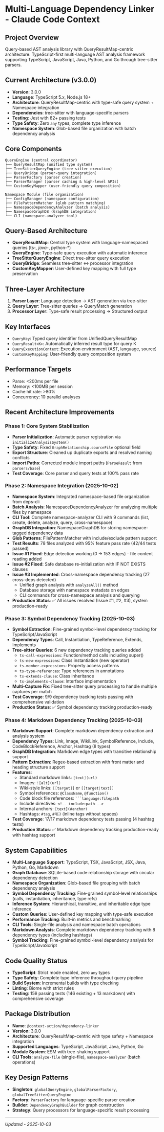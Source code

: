 # Multi-Language Dependency Linker - Claude Code Context

## Project Overview
Query-based AST analysis library with QueryResultMap-centric architecture. TypeScript-first multi-language AST analysis framework supporting TypeScript, JavaScript, Java, Python, and Go through tree-sitter parsers.

## Current Architecture (v3.0.0)
- **Version**: 3.0.0
- **Language**: TypeScript 5.x, Node.js 18+
- **Architecture**: QueryResultMap-centric with type-safe query system + Namespace integration
- **Dependencies**: tree-sitter with language-specific parsers
- **Testing**: Jest with 82+ passing tests
- **Type Safety**: Zero `any` types, complete type inference
- **Namespace System**: Glob-based file organization with batch dependency analysis

## Core Components
```
QueryEngine (central coordinator)
├── QueryResultMap (unified type system)
├── TreeSitterQueryEngine (tree-sitter execution)
├── QueryBridge (parser-query integration)
├── ParserFactory (parser creation)
├── ParserManager (parser caching & high-level APIs)
└── CustomKeyMapper (user-friendly query composition)

Namespace Module (file organization)
├── ConfigManager (namespace configuration)
├── FilePatternMatcher (glob pattern matching)
├── NamespaceDependencyAnalyzer (batch analysis)
├── NamespaceGraphDB (GraphDB integration)
└── CLI (namespace-analyzer tool)
```

## Query-Based Architecture
- **QueryResultMap**: Central type system with language-namespaced queries (ts-*, java-*, python-*)
- **QueryEngine**: Type-safe query execution with automatic inference
- **TreeSitterQueryEngine**: Direct tree-sitter query execution
- **QueryBridge**: Seamless tree-sitter ↔ processor integration
- **CustomKeyMapper**: User-defined key mapping with full type preservation

## Three-Layer Architecture
1. **Parser Layer**: Language detection → AST generation via tree-sitter
2. **Query Layer**: Tree-sitter queries → QueryMatch generation
3. **Processor Layer**: Type-safe result processing → Structured output

## Key Interfaces
- `QueryKey`: Typed query identifier from UnifiedQueryResultMap
- `QueryResult<K>`: Automatically inferred result type for query K
- `QueryExecutionContext`: Execution environment (AST, language, source)
- `CustomKeyMapping`: User-friendly query composition system

## Performance Targets
- Parse: <200ms per file
- Memory: <100MB per session
- Cache hit rate: >80%
- Concurrency: 10 parallel analyses

## Recent Architecture Improvements

### Phase 1: Core System Stabilization
- **Parser Initialization**: Automatic parser registration via `initializeAnalysisSystem()`
- **Type Safety**: Fixed `GraphRelationship.sourceFile` optional field
- **Export Structure**: Cleaned up duplicate exports and resolved naming conflicts
- **Import Paths**: Corrected module import paths (`ParseResult` from `parsers/base`)
- **Test Coverage**: Core parser and query tests at 100% pass rate

### Phase 2: Namespace Integration (2025-10-02)
- **Namespace System**: Integrated namespace-based file organization from deps-cli
- **Batch Analysis**: NamespaceDependencyAnalyzer for analyzing multiple files by namespace
- **CLI Tool**: Complete namespace-analyzer CLI with 9 commands (list, create, delete, analyze, query, cross-namespace)
- **GraphDB Integration**: NamespaceGraphDB for storing namespace-tagged dependency data
- **Glob Patterns**: FilePatternMatcher with include/exclude pattern support
- **Test Results**: 76 files analyzed with 95% feature pass rate (42/44 tests passed)
- **Issue #1 Fixed**: Edge detection working (0 → 153 edges) - file content reading added
- **Issue #2 Fixed**: Safe database re-initialization with IF NOT EXISTS clauses
- **Issue #3 Implemented**: Cross-namespace dependency tracking (27 cross-deps detected)
  - Unified graph analysis with `analyzeAll()` method
  - Database storage with namespace metadata on edges
  - CLI commands for cross-namespace analysis and querying
- **Production Status**: ✅ All issues resolved (Issue #1, #2, #3), system production-ready

### Phase 3: Symbol Dependency Tracking (2025-10-03)
- **Symbol Extraction**: Fine-grained symbol-level dependency tracking for TypeScript/JavaScript
- **Dependency Types**: Call, Instantiation, TypeReference, Extends, Implements
- **Tree-sitter Queries**: 6 new dependency tracking queries added
  - `ts-call-expressions`: Function/method calls including super()
  - `ts-new-expressions`: Class instantiation (new operator)
  - `ts-member-expressions`: Property access patterns
  - `ts-type-references`: Type references in annotations
  - `ts-extends-clause`: Class inheritance
  - `ts-implements-clause`: Interface implementation
- **Multi-Capture Fix**: Fixed tree-sitter query processing to handle multiple captures per match
- **Test Coverage**: 9/9 dependency tracking tests passing with comprehensive validation
- **Production Status**: ✅ Symbol dependency tracking production-ready

### Phase 4: Markdown Dependency Tracking (2025-10-03)
- **Markdown Support**: Complete markdown dependency extraction and analysis system
- **Dependency Types**: Link, Image, WikiLink, SymbolReference, Include, CodeBlockReference, Anchor, Hashtag (8 types)
- **GraphDB Integration**: Markdown edge types with transitive relationship support
- **Pattern Extraction**: Regex-based extraction with front matter and heading structure support
- **Features**:
  - Standard markdown links: `[text](url)`
  - Images: `![alt](url)`
  - Wiki-style links: `[[target]]` or `[[target|text]]`
  - Symbol references: `@ClassName`, `@function()`
  - Code block file references: `` ```language:filepath ``
  - Include directives: `<!-- include:path -->`
  - Internal anchors: `[text](#anchor)`
  - Hashtags: `#tag`, `#태그` (inline tags without spaces)
- **Test Coverage**: 17/17 markdown dependency tests passing (4 hashtag tests)
- **Production Status**: ✅ Markdown dependency tracking production-ready with hashtag support

## System Capabilities
- **Multi-Language Support**: TypeScript, TSX, JavaScript, JSX, Java, Python, Go, Markdown
- **Graph Database**: SQLite-based code relationship storage with circular dependency detection
- **Namespace Organization**: Glob-based file grouping with batch dependency analysis
- **Symbol Dependency Tracking**: Fine-grained symbol-level relationships (calls, instantiation, inheritance, type refs)
- **Inference System**: Hierarchical, transitive, and inheritable edge type inference
- **Custom Queries**: User-defined key mapping with type-safe execution
- **Performance Tracking**: Built-in metrics and benchmarking
- **CLI Tools**: Single-file analysis and namespace batch operations
- **Markdown Analysis**: Complete markdown dependency tracking with 8 dependency types (including hashtags)
- **Symbol Tracking**: Fine-grained symbol-level dependency analysis for TypeScript/JavaScript

## Code Quality Status
- **TypeScript**: Strict mode enabled, zero `any` types
- **Type Safety**: Complete type inference throughout query pipeline
- **Build System**: Incremental builds with type checking
- **Linting**: Biome with strict rules
- **Testing**: 159 passing tests (146 existing + 13 markdown) with comprehensive coverage

## Package Distribution
- **Name**: `@context-action/dependency-linker`
- **Version**: 3.0.0
- **Architecture**: QueryResultMap-centric with type safety + Namespace integration
- **Supported Languages**: TypeScript, JavaScript, Java, Python, Go
- **Module System**: ESM with tree-shaking support
- **CLI Tools**: `analyze-file` (single-file), `namespace-analyzer` (batch operations)

## Key Design Patterns
- **Singleton**: `globalQueryEngine`, `globalParserFactory`, `globalTreeSitterQueryEngine`
- **Factory**: `ParserFactory` for language-specific parser creation
- **Builder**: `DependencyGraphBuilder` for graph construction
- **Strategy**: Query processors for language-specific result processing

---
*Updated - 2025-10-03*